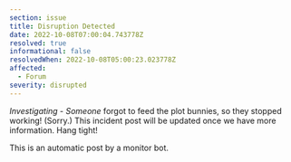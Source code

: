 ```yaml
---
section: issue
title: Disruption Detected
date: 2022-10-08T07:00:04.743778Z
resolved: true
informational: false
resolvedWhen: 2022-10-08T05:00:23.023778Z
affected:
  - Forum
severity: disrupted
---
```

*Investigating* - _Someone_ forgot to feed the plot bunnies, so they stopped working! (Sorry.) This incident post will be updated once we have more information. Hang tight!

This is an automatic post by a monitor bot.
        